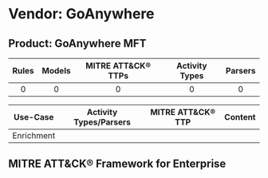 Vendor: GoAnywhere
==================
Product: GoAnywhere MFT
-----------------------
| Rules | Models | MITRE ATT&CK® TTPs | Activity Types | Parsers |
|:-----:|:------:|:------------------:|:--------------:|:-------:|
|   0   |   0    |         0          |       0        |    0    |

|  Use-Case  | Activity Types/Parsers | MITRE ATT&CK® TTP | Content    |
|:----------:| ---- | ---- | ---- |
| Enrichment |    |    | [](RM/r_m_goanywhere_goanywhere_mft_Enrichment.md) |

MITRE ATT&CK® Framework for Enterprise
--------------------------------------
